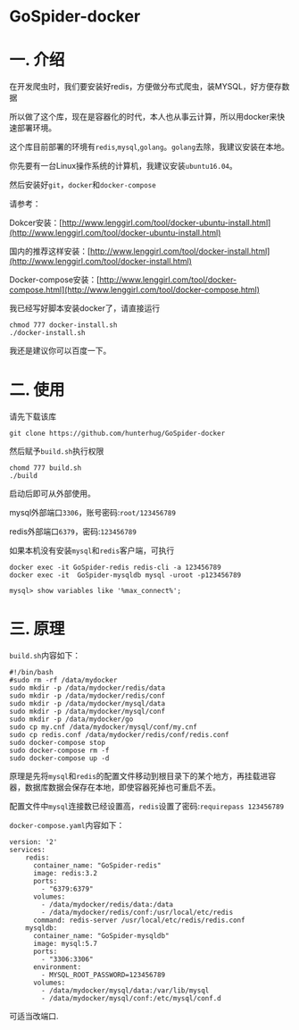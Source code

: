 # GoSpider-docker

# 一. 介绍

在开发爬虫时，我们要安装好redis，方便做分布式爬虫，装MYSQL，好方便存数据

所以做了这个库，现在是容器化的时代，本人也从事云计算，所以用docker来快速部署环境。

这个库目前部署的环境有`redis`,`mysql`,`golang`。`golang`去除，我建议安装在本地。

你先要有一台Linux操作系统的计算机，我建议安装`ubuntu16.04`。

然后安装好`git`，`docker`和`docker-compose`

请参考：

Dokcer安装：[http://www.lenggirl.com/tool/docker-ubuntu-install.html](http://www.lenggirl.com/tool/docker-ubuntu-install.html)

国内的推荐这样安装：[http://www.lenggirl.com/tool/docker-install.html](http://www.lenggirl.com/tool/docker-install.html)

Docker-compose安装：[http://www.lenggirl.com/tool/docker-compose.html](http://www.lenggirl.com/tool/docker-compose.html)

我已经写好脚本安装docker了，请直接运行

```
chmod 777 docker-install.sh
./docker-install.sh
```

我还是建议你可以百度一下。

# 二. 使用

请先下载该库


```
git clone https://github.com/hunterhug/GoSpider-docker
```


然后赋予`build.sh`执行权限

```
chomd 777 build.sh
./build
```

启动后即可从外部使用。

mysql外部端口`3306`，账号密码:`root/123456789`

redis外部端口`6379`，密码:`123456789`


如果本机没有安装`mysql`和`redis`客户端，可执行

```
docker exec -it GoSpider-redis redis-cli -a 123456789
docker exec -it  GoSpider-mysqldb mysql -uroot -p123456789

mysql> show variables like '%max_connect%';
```


# 三. 原理

`build.sh`内容如下：

```
#!/bin/bash
#sudo rm -rf /data/mydocker
sudo mkdir -p /data/mydocker/redis/data
sudo mkdir -p /data/mydocker/redis/conf
sudo mkdir -p /data/mydocker/mysql/data
sudo mkdir -p /data/mydocker/mysql/conf
sudo mkdir -p /data/mydocker/go
sudo cp my.cnf /data/mydocker/mysql/conf/my.cnf
sudo cp redis.conf /data/mydocker/redis/conf/redis.conf
sudo docker-compose stop
sudo docker-compose rm -f
sudo docker-compose up -d
```

原理是先将`mysql`和`redis`的配置文件移动到根目录下的某个地方，再挂载进容器，数据库数据会保存在本地，即使容器死掉也可重启不丢。

配置文件中`mysql`连接数已经设置高，`redis`设置了密码:`requirepass 123456789`


`docker-compose.yaml`内容如下：

```
version: '2'
services:
    redis: 
      container_name: "GoSpider-redis"
      image: redis:3.2
      ports: 
        - "6379:6379"
      volumes:
        - /data/mydocker/redis/data:/data
        - /data/mydocker/redis/conf:/usr/local/etc/redis
      command: redis-server /usr/local/etc/redis/redis.conf
    mysqldb: 
      container_name: "GoSpider-mysqldb"
      image: mysql:5.7
      ports: 
        - "3306:3306"
      environment: 
        - MYSQL_ROOT_PASSWORD=123456789
      volumes:
        - /data/mydocker/mysql/data:/var/lib/mysql
        - /data/mydocker/mysql/conf:/etc/mysql/conf.d
```

可适当改端口.

